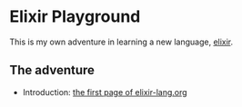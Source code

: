 # Elixir Playground

This is my own adventure in learning a new language, [elixir](https://elixir-lang.org/).

## The adventure

* Introduction: [the first page of elixir-lang.org](https://elixir-lang.org/)
